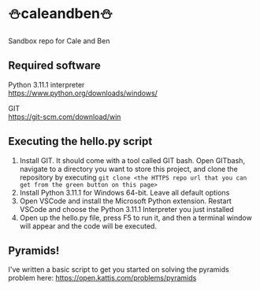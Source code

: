 # ⛄caleandben⛄
Sandbox repo for Cale and Ben

## Required software
Python 3.11.1 interpreter<br>
https://www.python.org/downloads/windows/
<br>

GIT<br>
https://git-scm.com/download/win

## Executing the hello.py script
1. Install GIT. It should come with a tool called GIT bash. Open GITbash, navigate to a directory you want to store this project, and clone the repository by executing `git clone <the HTTPS repo url that you can get from the green button on this page>`
2. Install Python 3.11.1 for Windows 64-bit. Leave all default options 
3. Open VSCode and install the Microsoft Python extension. Restart VSCode and choose the Python 3.11.1 Interpreter you just installed
4. Open up the hello.py file, press F5 to run it, and then a terminal window will appear and the code will be executed.

## Pyramids!
I've written a basic script to get you started on solving the pyramids problem here: https://open.kattis.com/problems/pyramids

